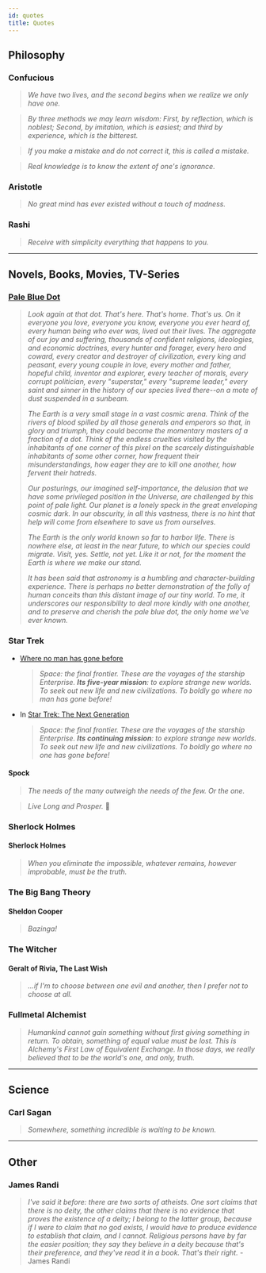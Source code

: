 ```yaml
---
id: quotes
title: Quotes
---
```


## Philosophy

### Confucious

> _We have two lives, and the second begins when we realize we only have one._

> _By three methods we may learn wisdom: First, by reflection, which is noblest; Second, by imitation, which is easiest; and third by experience, which is the bitterest._

> _If you make a mistake and do not correct it, this is called a mistake._

> _Real knowledge is to know the extent of one's ignorance._

### Aristotle

> _No great mind has ever existed without a touch of madness._

### Rashi

> _Receive with simplicity everything that happens to you._

---

## Novels, Books, Movies, TV-Series

### [Pale Blue Dot](https://en.wikipedia.org/wiki/Pale_Blue_Dot)

> _Look again at that dot. That's here. That's home. That's us. On it everyone you love, everyone you know, everyone you ever heard of, every human being who ever was, lived out their lives. The aggregate of our joy and suffering, thousands of confident religions, ideologies, and economic doctrines, every hunter and forager, every hero and coward, every creator and destroyer of civilization, every king and peasant, every young couple in love, every mother and father, hopeful child, inventor and explorer, every teacher of morals, every corrupt politician, every "superstar," every "supreme leader," every saint and sinner in the history of our species lived there--on a mote of dust suspended in a sunbeam._
>
> _The Earth is a very small stage in a vast cosmic arena. Think of the rivers of blood spilled by all those generals and emperors so that, in glory and triumph, they could become the momentary masters of a fraction of a dot. Think of the endless cruelties visited by the inhabitants of one corner of this pixel on the scarcely distinguishable inhabitants of some other corner, how frequent their misunderstandings, how eager they are to kill one another, how fervent their hatreds._
>
> _Our posturings, our imagined self-importance, the delusion that we have some privileged position in the Universe, are challenged by this point of pale light. Our planet is a lonely speck in the great enveloping cosmic dark. In our obscurity, in all this vastness, there is no hint that help will come from elsewhere to save us from ourselves._
>
> _The Earth is the only world known so far to harbor life. There is nowhere else, at least in the near future, to which our species could migrate. Visit, yes. Settle, not yet. Like it or not, for the moment the Earth is where we make our stand._
>
> _It has been said that astronomy is a humbling and character-building experience. There is perhaps no better demonstration of the folly of human conceits than this distant image of our tiny world. To me, it underscores our responsibility to deal more kindly with one another, and to preserve and cherish the pale blue dot, the only home we've ever known._

### Star Trek

- [Where no man has gone before](https://en.wikipedia.org/wiki/Where_no_man_has_gone_before)

  > _Space: the final frontier. These are the voyages of the starship Enterprise. **Its five-year mission**: to explore strange new worlds. To seek out new life and new civilizations. To boldly go where no man has gone before!_

- In [Star Trek: The Next Generation](https://en.wikipedia.org/wiki/Star_Trek:_The_Next_Generation)
  > _Space: the final frontier. These are the voyages of the starship Enterprise. **Its continuing mission**: to explore strange new worlds. To seek out new life and new civilizations. To boldly go where no one has gone before!_

#### Spock

> _The needs of the many outweigh the needs of the few. Or the one._

> _Live Long and Prosper._ 🖖

### Sherlock Holmes

#### Sherlock Holmes

> _When you eliminate the impossible, whatever remains, however improbable, must be the truth._

### The Big Bang Theory

#### Sheldon Cooper

> _Bazinga!_

### The Witcher

#### Geralt of Rivia, The Last Wish

> _...if I'm to choose between one evil and another, then I prefer not to choose at all._

### Fullmetal Alchemist

> _Humankind cannot gain something without first giving something in return. To obtain, something of equal value must be lost. This is Alchemy's First Law of Equivalent Exchange. In those days, we really believed that to be the world's one, and only, truth._

---

## Science

### Carl Sagan

> _Somewhere, something incredible is waiting to be known._

---

## Other

### James Randi

> _I've said it before: there are two sorts of atheists. One sort claims that there is no deity, the other claims that there is no evidence that proves the existence of a deity; I belong to the latter group, because if I were to claim that no god exists, I would have to produce evidence to establish that claim, and I cannot. Religious persons have by far the easier position; they say they believe in a deity because that's their preference, and they've read it in a book. That's their right._ - James Randi
